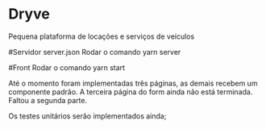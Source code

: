 # Dryve
Pequena plataforma de locações e serviços de veículos


#Servidor server.json
Rodar o comando yarn server

#Front
Rodar o comando yarn start

Até o momento foram implementadas três páginas, as demais recebem um componente padrão.
A terceira página do form ainda não está terminada. Faltou a segunda parte.

Os testes unitários serão implementados ainda;
